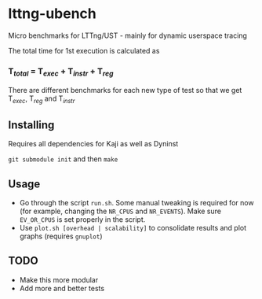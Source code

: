 lttng-ubench
============

Micro benchmarks for LTTng/UST - mainly for dynamic userspace tracing

The total time for 1st execution is calculated as
### __T<sub>_total_</sub> = T<sub>_exec_</sub> + T<sub>_instr_</sub> + T<sub>_reg_</sub>__ ###

There are different benchmarks for each new type of test so that we get T<sub>_exec_</sub>, T<sub>_reg_</sub> and T<sub>_instr_</sub>

Installing
----------
Requires all dependencies for Kaji as well as Dyninst

`git submodule init` and then `make` 

Usage
------
* Go through the script `run.sh`. Some manual tweaking is required for now (for example, 
changing the `NR_CPUS` and `NR_EVENTS`).
Make sure `EV_OR_CPUS` is set properly in the script. 
* Use `plot.sh [overhead | scalability]` to consolidate results and plot graphs (requires `gnuplot`)


TODO
----
* Make this more modular
* Add more and better tests
